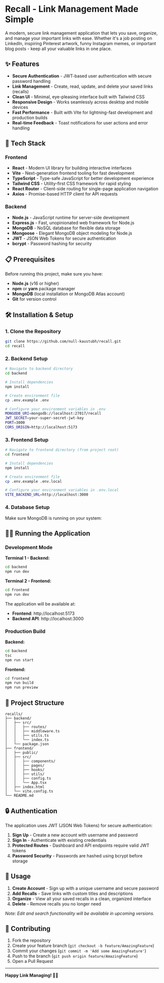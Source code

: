 # Recall - Link Management Made Simple

A modern, secure link management application that lets you save, organize, and manage your important links with ease. Whether it's a job posting on LinkedIn, inspiring Pinterest artwork, funny Instagram memes, or important blog posts - keep all your valuable links in one place.

## ✨ Features

- **Secure Authentication** - JWT-based user authentication with secure password handling
- **Link Management** - Create, read, update, and delete your saved links (recalls)
- **Clean UI** - Minimal, eye-pleasing interface built with Tailwind CSS
- **Responsive Design** - Works seamlessly across desktop and mobile devices
- **Fast Performance** - Built with Vite for lightning-fast development and production builds
- **Real-time Feedback** - Toast notifications for user actions and error handling

## 🚀 Tech Stack

### Frontend

- **React** - Modern UI library for building interactive interfaces
- **Vite** - Next-generation frontend tooling for fast development
- **TypeScript** - Type-safe JavaScript for better development experience
- **Tailwind CSS** - Utility-first CSS framework for rapid styling
- **React Router** - Client-side routing for single-page application navigation
- **Axios** - Promise-based HTTP client for API requests

### Backend

- **Node.js** - JavaScript runtime for server-side development
- **Express.js** - Fast, unopinionated web framework for Node.js
- **MongoDB** - NoSQL database for flexible data storage
- **Mongoose** - Elegant MongoDB object modeling for Node.js
- **JWT** - JSON Web Tokens for secure authentication
- **bcrypt** - Password hashing for security

## 📋 Prerequisites

Before running this project, make sure you have:

- **Node.js** (v16 or higher)
- **npm** or **yarn** package manager
- **MongoDB** (local installation or MongoDB Atlas account)
- **Git** for version control

## 🛠️ Installation & Setup

### 1. Clone the Repository

```bash
git clone https://github.com/null-kaustubh/recall.git
cd recall
```

### 2. Backend Setup

```bash
# Navigate to backend directory
cd backend

# Install dependencies
npm install

# Create environment file
cp .env.example .env

# Configure your environment variables in .env
MONGODB_URI=mongodb://localhost:27017/recall
JWT_SECRET=your-super-secret-jwt-key
PORT=3000
CORS_ORIGIN=http://localhost:5173
```

### 3. Frontend Setup

```bash
# Navigate to frontend directory (from project root)
cd frontend

# Install dependencies
npm install

# Create environment file
cp .env.example .env.local

# Configure your environment variables in .env.local
VITE_BACKEND_URL=http://localhost:3000
```

### 4. Database Setup

Make sure MongoDB is running on your system:

## 🏃‍♂️ Running the Application

### Development Mode

**Terminal 1 - Backend:**

```bash
cd backend
npm run dev
```

**Terminal 2 - Frontend:**

```bash
cd frontend
npm run dev
```

The application will be available at:

- **Frontend**: http://localhost:5173
- **Backend API**: http://localhost:3000

### Production Build

**Backend:**

```bash
cd backend
tsc
npm run start
```

**Frontend:**

```bash
cd frontend
npm run build
npm run preview
```

## 📁 Project Structure

```
recalls/
├── backend/
│   ├── src/
│   │   ├── routes/
│   │   ├── middleware.ts
│   │   ├── utils.ts
│   │   └── index.ts
│   └── package.json
├── frontend/
│   ├── public/
│   ├── src/
│   │   ├── components/
│   │   ├── pages/
│   │   ├── hooks/
│   │   ├── utils/
│   │   ├── config.ts
│   │   └── App.tsx
│   ├── index.html
│   └── vite.config.ts
└── README.md
```

## 🔒 Authentication

The application uses JWT (JSON Web Tokens) for secure authentication:

1. **Sign Up** - Create a new account with username and password
2. **Sign In** - Authenticate with existing credentials
3. **Protected Routes** - Dashboard and API endpoints require valid JWT tokens
4. **Password Security** - Passwords are hashed using bcrypt before storage

## 📱 Usage

1. **Create Account** - Sign up with a unique username and secure password
2. **Add Recalls** - Save links with custom titles and descriptions
3. **Organize** - View all your saved recalls in a clean, organized interface
4. **Delete** - Remove recalls you no longer need

_Note: Edit and search functionality will be available in upcoming versions._

## 🤝 Contributing

1. Fork the repository
2. Create your feature branch (`git checkout -b feature/AmazingFeature`)
3. Commit your changes (`git commit -m 'Add some AmazingFeature'`)
4. Push to the branch (`git push origin feature/AmazingFeature`)
5. Open a Pull Request

---

**Happy Link Managing! 🔗✨**
